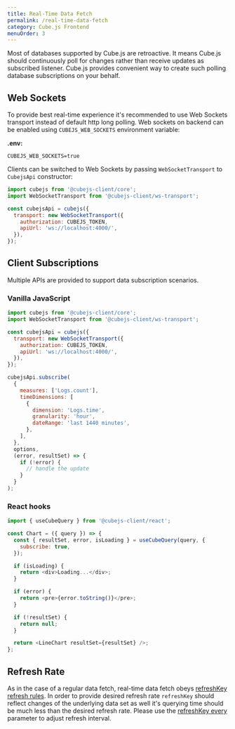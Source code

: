 ```yaml
---
title: Real-Time Data Fetch
permalink: /real-time-data-fetch
category: Cube.js Frontend
menuOrder: 3
---
```


Most of databases supported by Cube.js are retroactive. It means Cube.js should
continuously poll for changes rather than receive updates as subscribed
listener. Cube.js provides convenient way to create such polling database
subscriptions on your behalf.

## Web Sockets

To provide best real-time experience it's recommended to use Web Sockets
transport instead of default http long polling. Web sockets on backend can be
enabled using `CUBEJS_WEB_SOCKETS` environment variable:

**.env:**

```dotenv
CUBEJS_WEB_SOCKETS=true
```

Clients can be switched to Web Sockets by passing `WebSocketTransport` to
`CubejsApi` constructor:

```javascript
import cubejs from '@cubejs-client/core';
import WebSocketTransport from '@cubejs-client/ws-transport';

const cubejsApi = cubejs({
  transport: new WebSocketTransport({
    authorization: CUBEJS_TOKEN,
    apiUrl: 'ws://localhost:4000/',
  }),
});
```

## Client Subscriptions

Multiple APIs are provided to support data subscription scenarios.

### Vanilla JavaScript

```javascript
import cubejs from '@cubejs-client/core';
import WebSocketTransport from '@cubejs-client/ws-transport';

const cubejsApi = cubejs({
  transport: new WebSocketTransport({
    authorization: CUBEJS_TOKEN,
    apiUrl: 'ws://localhost:4000/',
  }),
});

cubejsApi.subscribe(
  {
    measures: ['Logs.count'],
    timeDimensions: [
      {
        dimension: 'Logs.time',
        granularity: 'hour',
        dateRange: 'last 1440 minutes',
      },
    ],
  },
  options,
  (error, resultSet) => {
    if (!error) {
      // handle the update
    }
  }
);
```

### React hooks

```javascript
import { useCubeQuery } from '@cubejs-client/react';

const Chart = ({ query }) => {
  const { resultSet, error, isLoading } = useCubeQuery(query, {
    subscribe: true,
  });

  if (isLoading) {
    return <div>Loading...</div>;
  }

  if (error) {
    return <pre>{error.toString()}</pre>;
  }

  if (!resultSet) {
    return null;
  }

  return <LineChart resultSet={resultSet} />;
};
```

## Refresh Rate

As in the case of a regular data fetch, real-time data fetch obeys
[refreshKey refresh rules](caching#refresh-keys). In order to provide desired
refresh rate `refreshKey` should reflect changes of the underlying data set as
well it's querying time should be much less than the desired refresh rate.
Please use the [refreshKey every](/schema/reference/cube#parameters-refresh-key)
parameter to adjust refresh interval.
